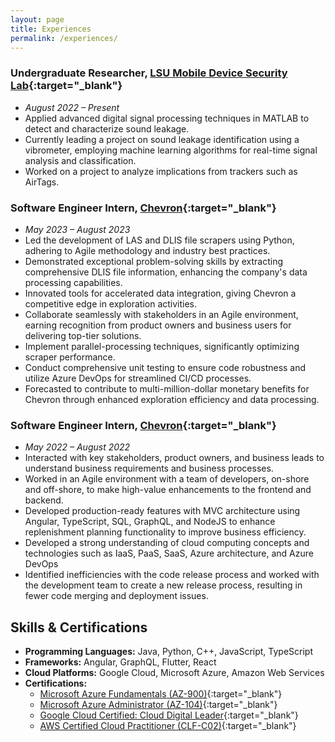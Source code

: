 ```yaml
---
layout: page
title: Experiences
permalink: /experiences/
---
```


### Undergraduate Researcher, [LSU Mobile Device Security Lab](https://csc.lsu.edu/~chenwang/){:target="_blank"}
- *August 2022 – Present*
- Applied advanced digital signal processing techniques in MATLAB to detect and characterize sound leakage.
- Currently leading a project on sound leakage identification using a vibrometer, employing machine learning algorithms
for real-time signal analysis and classification.
- Worked on a project to analyze implications from trackers such as AirTags.

### Software Engineer Intern, [Chevron](https://www.Chevron.com){:target="_blank"}
- *May 2023 – August 2023*
- Led the development of LAS and DLIS file scrapers using Python, adhering to Agile methodology and industry best
practices.
- Demonstrated exceptional problem-solving skills by extracting comprehensive DLIS file information, enhancing the
company's data processing capabilities.
- Innovated tools for accelerated data integration, giving Chevron a competitive edge in exploration activities.
- Collaborate seamlessly with stakeholders in an Agile environment, earning recognition from product owners and
business users for delivering top-tier solutions.
- Implement parallel-processing techniques, significantly optimizing scraper performance.
- Conduct comprehensive unit testing to ensure code robustness and utilize Azure DevOps for streamlined CI/CD
processes.
- Forecasted to contribute to multi-million-dollar monetary benefits for Chevron through enhanced exploration
efficiency and data processing.

### Software Engineer Intern, [Chevron](https://www.Chevron.com){:target="_blank"}
- *May 2022 – August 2022*
- Interacted with key stakeholders, product owners, and business leads to understand business requirements and business processes.
- Worked in an Agile environment with a team of developers, on-shore and off-shore, to make high-value enhancements to the frontend and backend.
- Developed production-ready features with MVC architecture using Angular, TypeScript, SQL, GraphQL, and NodeJS to enhance replenishment planning functionality to improve business efficiency.
- Developed a strong understanding of cloud computing concepts and technologies such as IaaS, PaaS, SaaS, Azure architecture, and Azure DevOps
- Identified inefficiencies with the code release process and worked with the development team to create a new release process, resulting in fewer code merging and deployment issues.

## Skills & Certifications

- **Programming Languages:** Java, Python, C++, JavaScript, TypeScript
- **Frameworks:** Angular, GraphQL, Flutter, React
- **Cloud Platforms:** Google Cloud, Microsoft Azure, Amazon Web Services
- **Certifications:** 
    * [Microsoft Azure Fundamentals (AZ-900)](https://learn.microsoft.com/en-us/users/adityasrivastava-8756/credentials/4f4f740650d0295f){:target="_blank"} 
    * [Microsoft Azure Administrator (AZ-104)](https://learn.microsoft.com/en-us/users/adityasrivastava-8756/credentials/e6730455efc26e16){:target="_blank"}
    * [Google Cloud Certified: Cloud Digital Leader](https://www.credential.net/15ce8099-7e83-47f6-8c85-e47f1b965333?key=911e28d652066c1b6a9c298d9020eebfed64b2b65d3c657536e054022635f296&trk=public_profile_see-credential){:target="_blank"}
    * [AWS Certified Cloud Practitioner (CLF-C02)](https://www.credly.com/badges/40d7a0c6-a34f-436d-8d49-4f543cabe4bd/public_url){:target="_blank"}
